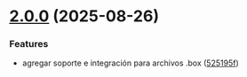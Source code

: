# [2.0.0](https://github.com/kkokotero/boxels/compare/525195f6dffe12163b9b020a95dcb1bff9056412...v2.0.0) (2025-08-26)


### Features

* agregar soporte e integración para archivos .box ([525195f](https://github.com/kkokotero/boxels/commit/525195f6dffe12163b9b020a95dcb1bff9056412))



